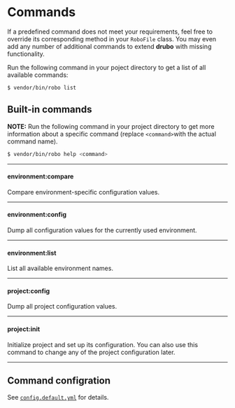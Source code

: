 # Commands

If a predefined command does not meet your requirements, feel free to override 
its corresponding method in your ```RoboFile``` class. You may even add any 
number of additional commands to extend **drubo** with missing functionality.

Run the following command in your poject directory to get a list of all 
available commands:

```sh
$ vendor/bin/robo list
```

## Built-in commands

**NOTE:** Run the following command in your project directory to get more 
information about a specific command (replace ```<command>```with the 
actual command name).

```sh
$ vendor/bin/robo help <command>
```

---

#### environment:compare

Compare environment-specific configuration values.

---

#### environment:config

Dump all configuration values for the currently used environment.

---

#### environment:list

List all available environment names.

---

#### project:config

Dump all project configuration values.

---

#### project:init

Initialize project and set up its configuration. You can also use this command 
to change any of the project configuration later.

---

## Command configration

See [```config.default.yml```][config] for details.

[config]: ../config.default.yml
